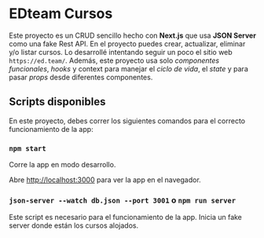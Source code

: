 # EDteam Cursos

  

Este proyecto es un CRUD sencillo hecho con **Next.js** que usa **JSON Server** como una fake Rest API.
En el proyecto puedes crear, actualizar, eliminar y/o listar cursos. Lo desarrollé intentando seguir un poco el sitio web `https://ed.team/`.
Además, este proyecto usa solo *componentes funcionales*, *hooks* y context para manejar el *ciclo de vida*, el *state* y para pasar *props* desde diferentes componentes.

  

## Scripts disponibles

  

En este proyecto, debes correr los siguientes comandos para el correcto funcionamiento de la app:

  

### `npm start`

  

Corre la app en modo desarrollo.

Abre [http://localhost:3000](http://localhost:3000) para ver la app en el navegador.

  

### `json-server --watch db.json --port 3001` o `npm run server`

  

Este script es necesario para el funcionamiento de la app. Inicia un fake server donde están los cursos alojados.
